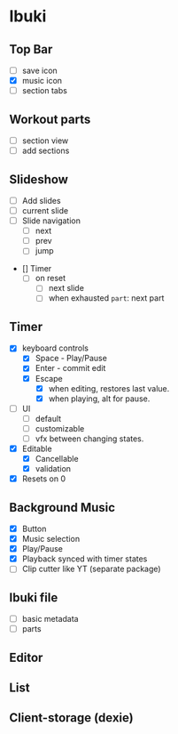 # Ibuki

## Top Bar
- [ ] save icon
- [x] music icon
- [ ] section tabs

## Workout parts
- [ ] section view
- [ ] add sections
  
## Slideshow
- [ ] Add slides
- [ ] current slide
- [ ] Slide navigation
  - [ ] next
  - [ ] prev
  - [ ] jump
- [] Timer
  - [ ] on reset
    - [ ] next slide
    - [ ] when exhausted `part`: next part

## Timer
- [x] keyboard controls
  - [x] Space - Play/Pause
  - [x] Enter - commit edit
  - [x] Escape
    -[x] when editing, restores last value.
    -[x] when playing, alt for pause.
- [ ] UI
  - [ ] default
  - [ ] customizable
  - [ ] vfx between changing states.
- [x] Editable
  - [x] Cancellable
  - [x] validation
- [x] Resets on 0

## Background Music
- [x] Button
- [x] Music selection
- [x] Play/Pause
- [x] Playback synced with timer states
- [ ] Clip cutter like YT (separate package)
## Ibuki file
- [ ] basic metadata
- [ ] parts

## Editor

## List

## Client-storage (dexie)